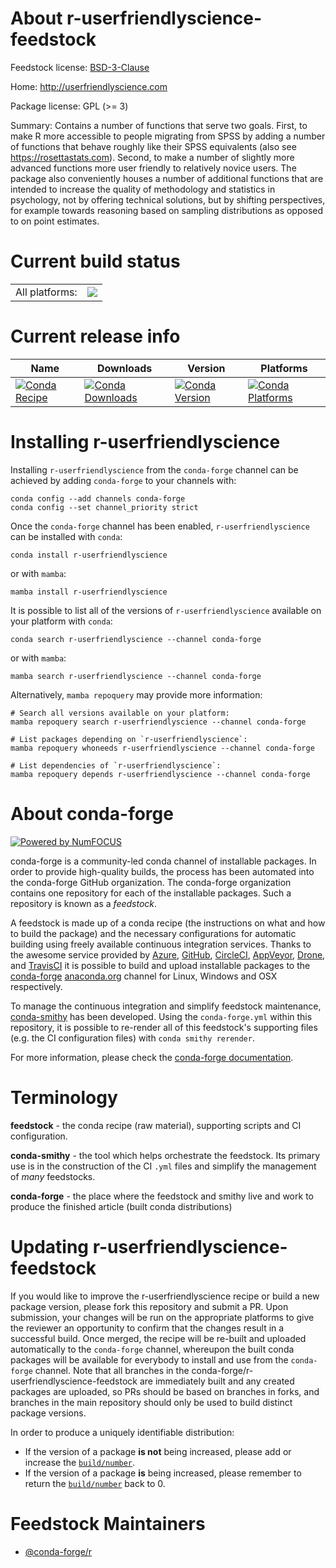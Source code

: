 About r-userfriendlyscience-feedstock
=====================================

Feedstock license: [BSD-3-Clause](https://github.com/conda-forge/r-userfriendlyscience-feedstock/blob/main/LICENSE.txt)

Home: http://userfriendlyscience.com

Package license: GPL (>= 3)

Summary: Contains a number of functions that serve two goals. First, to make R more accessible to people migrating from SPSS by adding a number of functions that behave roughly like their SPSS equivalents (also see <https://rosettastats.com>). Second, to make a number of slightly more advanced functions more user friendly to relatively novice users. The package also conveniently houses a number of additional functions that are intended to increase the quality of methodology and statistics in psychology, not by offering technical solutions, but by shifting perspectives, for example towards reasoning based on sampling distributions as opposed to on point estimates.

Current build status
====================


<table><tr><td>All platforms:</td>
    <td>
      <a href="https://dev.azure.com/conda-forge/feedstock-builds/_build/latest?definitionId=4281&branchName=main">
        <img src="https://dev.azure.com/conda-forge/feedstock-builds/_apis/build/status/r-userfriendlyscience-feedstock?branchName=main">
      </a>
    </td>
  </tr>
</table>

Current release info
====================

| Name | Downloads | Version | Platforms |
| --- | --- | --- | --- |
| [![Conda Recipe](https://img.shields.io/badge/recipe-r--userfriendlyscience-green.svg)](https://anaconda.org/conda-forge/r-userfriendlyscience) | [![Conda Downloads](https://img.shields.io/conda/dn/conda-forge/r-userfriendlyscience.svg)](https://anaconda.org/conda-forge/r-userfriendlyscience) | [![Conda Version](https://img.shields.io/conda/vn/conda-forge/r-userfriendlyscience.svg)](https://anaconda.org/conda-forge/r-userfriendlyscience) | [![Conda Platforms](https://img.shields.io/conda/pn/conda-forge/r-userfriendlyscience.svg)](https://anaconda.org/conda-forge/r-userfriendlyscience) |

Installing r-userfriendlyscience
================================

Installing `r-userfriendlyscience` from the `conda-forge` channel can be achieved by adding `conda-forge` to your channels with:

```
conda config --add channels conda-forge
conda config --set channel_priority strict
```

Once the `conda-forge` channel has been enabled, `r-userfriendlyscience` can be installed with `conda`:

```
conda install r-userfriendlyscience
```

or with `mamba`:

```
mamba install r-userfriendlyscience
```

It is possible to list all of the versions of `r-userfriendlyscience` available on your platform with `conda`:

```
conda search r-userfriendlyscience --channel conda-forge
```

or with `mamba`:

```
mamba search r-userfriendlyscience --channel conda-forge
```

Alternatively, `mamba repoquery` may provide more information:

```
# Search all versions available on your platform:
mamba repoquery search r-userfriendlyscience --channel conda-forge

# List packages depending on `r-userfriendlyscience`:
mamba repoquery whoneeds r-userfriendlyscience --channel conda-forge

# List dependencies of `r-userfriendlyscience`:
mamba repoquery depends r-userfriendlyscience --channel conda-forge
```


About conda-forge
=================

[![Powered by
NumFOCUS](https://img.shields.io/badge/powered%20by-NumFOCUS-orange.svg?style=flat&colorA=E1523D&colorB=007D8A)](https://numfocus.org)

conda-forge is a community-led conda channel of installable packages.
In order to provide high-quality builds, the process has been automated into the
conda-forge GitHub organization. The conda-forge organization contains one repository
for each of the installable packages. Such a repository is known as a *feedstock*.

A feedstock is made up of a conda recipe (the instructions on what and how to build
the package) and the necessary configurations for automatic building using freely
available continuous integration services. Thanks to the awesome service provided by
[Azure](https://azure.microsoft.com/en-us/services/devops/), [GitHub](https://github.com/),
[CircleCI](https://circleci.com/), [AppVeyor](https://www.appveyor.com/),
[Drone](https://cloud.drone.io/welcome), and [TravisCI](https://travis-ci.com/)
it is possible to build and upload installable packages to the
[conda-forge](https://anaconda.org/conda-forge) [anaconda.org](https://anaconda.org/)
channel for Linux, Windows and OSX respectively.

To manage the continuous integration and simplify feedstock maintenance,
[conda-smithy](https://github.com/conda-forge/conda-smithy) has been developed.
Using the ``conda-forge.yml`` within this repository, it is possible to re-render all of
this feedstock's supporting files (e.g. the CI configuration files) with ``conda smithy rerender``.

For more information, please check the [conda-forge documentation](https://conda-forge.org/docs/).

Terminology
===========

**feedstock** - the conda recipe (raw material), supporting scripts and CI configuration.

**conda-smithy** - the tool which helps orchestrate the feedstock.
                   Its primary use is in the construction of the CI ``.yml`` files
                   and simplify the management of *many* feedstocks.

**conda-forge** - the place where the feedstock and smithy live and work to
                  produce the finished article (built conda distributions)


Updating r-userfriendlyscience-feedstock
========================================

If you would like to improve the r-userfriendlyscience recipe or build a new
package version, please fork this repository and submit a PR. Upon submission,
your changes will be run on the appropriate platforms to give the reviewer an
opportunity to confirm that the changes result in a successful build. Once
merged, the recipe will be re-built and uploaded automatically to the
`conda-forge` channel, whereupon the built conda packages will be available for
everybody to install and use from the `conda-forge` channel.
Note that all branches in the conda-forge/r-userfriendlyscience-feedstock are
immediately built and any created packages are uploaded, so PRs should be based
on branches in forks, and branches in the main repository should only be used to
build distinct package versions.

In order to produce a uniquely identifiable distribution:
 * If the version of a package **is not** being increased, please add or increase
   the [``build/number``](https://docs.conda.io/projects/conda-build/en/latest/resources/define-metadata.html#build-number-and-string).
 * If the version of a package **is** being increased, please remember to return
   the [``build/number``](https://docs.conda.io/projects/conda-build/en/latest/resources/define-metadata.html#build-number-and-string)
   back to 0.

Feedstock Maintainers
=====================

* [@conda-forge/r](https://github.com/orgs/conda-forge/teams/r/)

